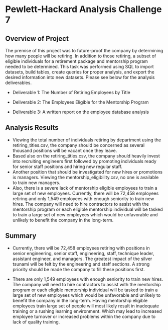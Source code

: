 # Pewlett-Hackard Analysis Challenge 7

## Overview of Project

The premise of this project was to future-proof the company by determining how many people will be retiring. In addition to those retiring, a subset of eligible individuals for a retirement package and mentorship program needed to be determined. This task was performed using SQL to import datasets, build tables, create queries for proper analysis, and export the desired information into new datasets.  Please see below for the analysis deliverables. 

- Deliverable 1: The Number of Retiring Employees by Title

- Deliverable 2: The Employees Eligible for the Mentorship Program

- Deliverable 3: A written report on the employee database analysis 


## Analysis Results

- Viewing the total number of individuals retiring by department using the retiring_titles.csv, the company should be concerned as several thousand positions will be vacant once they leave. 
- Based also on the retiring_titles.csv, the company should heavily invest into recruiting engineers first followed by promoting individuals ready for senior staff positions and hiring new regular staff. 
- Another position that should be investigated for new hires or promotions is managers. Viewing the mentorship_eligibility.csv, no one is available to train new managers.
- Also, there is a severe lack of mentorship eligible employees to train a large set of new employees. Currently, there will be 72,458 employees retiring and only 1,549 employees with enough seniority to train new hires. The company will need to hire contractors to assist with the mentorship program or each eligible mentorship individual will be tasked to train a large set of new employees which would be unfavorable and unlikely to benefit the company in the long-term. 


## Summary 

- Currently, there will be 72,458 employees retiring with positions in senior engineering, senior staff, engineering, staff, technique leader, assistant engineer, and managers. The greatest impact of the silver tsunami will be felt by the engineering and staff sections. A strong priority should be made the company to fill these positions first. 
 

- There are only 1,549 employees with enough seniority to train new hires. The company will need to hire contractors to assist with the mentorship program or each eligible mentorship individual will be tasked to train a large set of new employees which would be unfavorable and unlikely to benefit the company in the long-term. Having mentorship eligible employees train large set of people will most likely result in inadequate training or a rushing learning environment. Which may lead to increased employee turnover or increased problems within the company due to lack of quality training.

